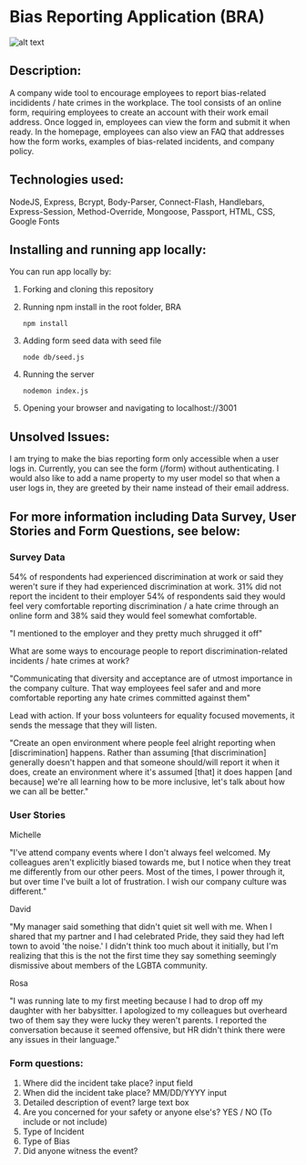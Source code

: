 # Bias Reporting Application (BRA)

![alt text](https://user-images.githubusercontent.com/36175254/43053373-4d374578-8dfa-11e8-9569-58c81d4d3c99.png)

## Description:

A company wide tool to encourage employees to report bias-related incididents / hate crimes in the workplace. The tool consists of an online form, requiring employees to create an account with their work email address. Once logged in, employees can view the form and submit it when ready. In the homepage, employees can also view an FAQ that addresses how the form works, examples of bias-related incidents, and company policy.

## Technologies used:

NodeJS, Express, Bcrypt, Body-Parser, Connect-Flash, Handlebars, Express-Session, Method-Override, Mongoose, Passport, HTML, CSS, Google Fonts

## Installing and running app locally:

You can run app locally by:

1.  Forking and cloning this repository
2.  Running npm install in the root folder, BRA

    `npm install`

3.  Adding form seed data with seed file

    `node db/seed.js`

4.  Running the server

    `nodemon index.js`

5.  Opening your browser and navigating to localhost://3001

## Unsolved Issues:

I am trying to make the bias reporting form only accessible when a user logs in. Currently, you can see the form (/form) without authenticating. I would also like to add a name property to my user model so that when a user logs in, they are greeted by their name instead of their email address.

## For more information including Data Survey, User Stories and Form Questions, see below:

### Survey Data

54% of respondents had experienced discrimination at work or said they weren't sure if they had experienced discrimination at work.
31% did not report the incident to their employer
54% of respondents said they would feel very comfortable reporting discrimination / a hate crime through an online form and 38% said they would feel somewhat comfortable.

"I mentioned to the employer and they pretty much shrugged it off"

What are some ways to encourage people to report discrimination-related incidents / hate crimes at work?

"Communicating that diversity and acceptance are of utmost importance in the company culture. That way employees feel safer and and more comfortable reporting any hate crimes committed against them"

Lead with action. If your boss volunteers for equality focused movements, it sends the message that they will listen.

"Create an open environment where people feel alright reporting when [discrimination] happens. Rather than assuming [that discrimination] generally doesn't happen and that someone should/will report it when it does, create an environment where it's assumed [that] it does happen [and because] we're all learning how to be more inclusive, let's talk about how we can all be better."

### User Stories

Michelle

"I've attend company events where I don't always feel welcomed. My colleagues aren't explicitly biased towards me, but I notice when they treat me differently from our other peers. Most of the times, I power through it, but over time I've built a lot of frustration. I wish our company culture was different."

David

"My manager said something that didn't quiet sit well with me. When I shared that my partner and I had celebrated Pride, they said they had left town to avoid 'the noise.' I didn't think too much about it initially, but I'm realizing that this is the not the first time they say something seemingly dismissive about members of the LGBTA community.

Rosa

"I was running late to my first meeting because I had to drop off my daughter with her babysitter. I apologized to my colleagues but overheard two of them say they were lucky they weren't parents. I reported the conversation because it seemed offensive, but HR didn't think there were any issues in their language."

### Form questions:

1.  Where did the incident take place? input field
2.  When did the incident take place? MM/DD/YYYY input
3.  Detailed description of event? large text box
4.  Are you concerned for your safety or anyone else's? YES / NO (To include or not include)
5.  Type of Incident
6.  Type of Bias
7.  Did anyone witness the event?
